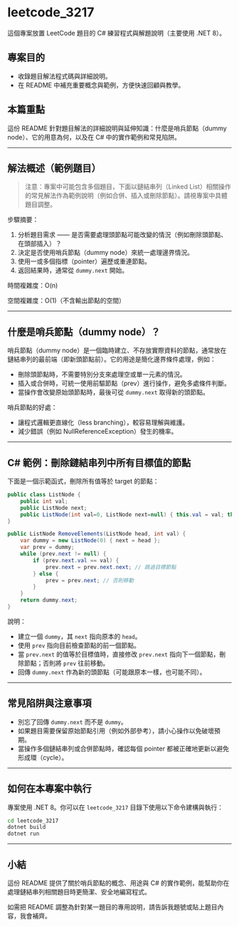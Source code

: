 # leetcode_3217

這個專案放置 LeetCode 題目的 C# 練習程式與解題說明（主要使用 .NET 8）。

## 專案目的

- 收錄題目解法程式碼與詳細說明。
- 在 README 中補充重要概念與範例，方便快速回顧與教學。

## 本篇重點

這份 README 針對題目解法的詳細說明與延伸知識：什麼是哨兵節點（dummy node）、它的用意為何，以及在 C# 中的實作範例和常見陷阱。

---

## 解法概述（範例題目）

> 注意：專案中可能包含多個題目，下面以鏈結串列（Linked List）相關操作的常見解法作為範例說明（例如合併、插入或刪除節點）。請視專案中具體題目調整。

步驟摘要：

1. 分析題目需求 —— 是否需要處理頭節點可能改變的情況（例如刪除頭節點、在頭部插入）？
2. 決定是否使用哨兵節點（dummy node）來統一處理邊界情況。
3. 使用一或多個指標（pointer）遍歷或重連節點。
4. 返回結果時，通常從 `dummy.next` 開始。

時間複雜度：O(n)

空間複雜度：O(1)（不含輸出節點的空間）

---

## 什麼是哨兵節點（dummy node）？

哨兵節點（dummy node）是一個臨時建立、不存放實際資料的節點，通常放在鏈結串列的最前端（即新頭節點前）。它的用途是簡化邊界條件處理，例如：

- 刪除頭節點時，不需要特別分支來處理空或單一元素的情況。
- 插入或合併時，可統一使用前驅節點（prev）進行操作，避免多處條件判斷。
- 當操作會改變原始頭節點時，最後可從 `dummy.next` 取得新的頭節點。

哨兵節點的好處：

- 讓程式邏輯更直線化（less branching），較容易理解與維護。
- 減少錯誤（例如 NullReferenceException）發生的機率。

---

## C# 範例：刪除鏈結串列中所有目標值的節點

下面是一個示範函式，刪除所有值等於 target 的節點：

```csharp
public class ListNode {
    public int val;
    public ListNode next;
    public ListNode(int val=0, ListNode next=null) { this.val = val; this.next = next; }
}

public ListNode RemoveElements(ListNode head, int val) {
    var dummy = new ListNode(0) { next = head };
    var prev = dummy;
    while (prev.next != null) {
        if (prev.next.val == val) {
            prev.next = prev.next.next; // 跳過目標節點
        } else {
            prev = prev.next; // 否則移動
        }
    }
    return dummy.next;
}
```

說明：

- 建立一個 `dummy`，其 `next` 指向原本的 `head`。
- 使用 `prev` 指向目前檢查節點的前一個節點。
- 當 `prev.next` 的值等於目標值時，直接修改 `prev.next` 指向下一個節點，刪除節點；否則將 `prev` 往前移動。
- 回傳 `dummy.next` 作為新的頭節點（可能跟原本一樣，也可能不同）。

---

## 常見陷阱與注意事項

- 別忘了回傳 `dummy.next` 而不是 `dummy`。
- 如果題目需要保留原始節點引用（例如外部參考），請小心操作以免破壞預期。
- 當操作多個鏈結串列或合併節點時，確認每個 pointer 都被正確地更新以避免形成環（cycle）。

---

## 如何在本專案中執行

專案使用 .NET 8。你可以在 `leetcode_3217` 目錄下使用以下命令建構與執行：

```bash
cd leetcode_3217
dotnet build
dotnet run
```

---

## 小結

這份 README 提供了關於哨兵節點的概念、用途與 C# 的實作範例，能幫助你在處理鏈結串列相關題目時更簡潔、安全地編寫程式。

如需把 README 調整為針對某一題目的專用說明，請告訴我題號或貼上題目內容，我會補齊。
